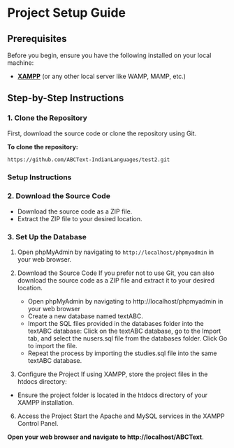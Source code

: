 # Project Setup Guide

## Prerequisites
Before you begin, ensure you have the following installed on your local machine:
- [**XAMPP**](https://www.apachefriends.org/index.html) (or any other local server like WAMP, MAMP, etc.)

## Step-by-Step Instructions

### 1. Clone the Repository
First, download the source code or clone the repository using Git.

**To clone the repository:**
```bash
https://github.com/ABCText-IndianLanguages/test2.git


```
### Setup Instructions

### 2. Download the Source Code

- Download the source code as a ZIP file.
- Extract the ZIP file to your desired location.

### 3. Set Up the Database

1. Open phpMyAdmin by navigating to `http://localhost/phpmyadmin` in your web browser.

2. Download the Source Code
If you prefer not to use Git, you can also download the source code as a ZIP file and extract it to your desired location.
    - Open phpMyAdmin by navigating to http://localhost/phpmyadmin in your web browser
    - Create a new database named textABC.
    - Import the SQL files provided in the databases folder into the textABC database:
      Click on the textABC database, go to the Import tab, and select the nusers.sql file from the databases folder. Click Go to import the file.
    - Repeat the process by importing the studies.sql file into the same textABC database.
   
5. Configure the Project
If using XAMPP, store the project files in the htdocs directory:
- Ensure the project folder is located in the htdocs directory of your XAMPP installation.

6. Access the Project
Start the Apache and MySQL services in the XAMPP Control Panel.


**Open your web browser and navigate to http://localhost/ABCText**.
